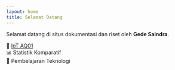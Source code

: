 ```yaml
---
layout: home
title: Selamat Datang
---
```


Selamat datang di situs dokumentasi dan riset oleh **Gede Saindra**.

📡 [IoT AQ01](/posts/dokumentasi-iot-aq01/)  
📊 Statistik Komparatif  
🧠 Pembelajaran Teknologi  
